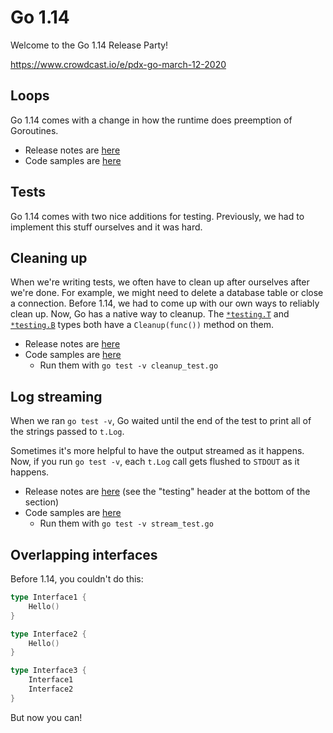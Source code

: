 # Go 1.14

Welcome to the Go 1.14 Release Party!

https://www.crowdcast.io/e/pdx-go-march-12-2020

## Loops

Go 1.14 comes with a change in how the runtime does preemption of Goroutines.

- Release notes are [here](https://golang.org/doc/go1.14#runtime)
- Code samples are [here](./01-loop_preemption.go)

## Tests
 
Go 1.14 comes with two nice additions for testing. Previously, we had to implement this stuff ourselves and it was hard.

## Cleaning up

When we're writing tests, we often have to clean up after ourselves after we're done. For example, we might need to delete a database table or close a connection. Before 1.14, we had to come up with our own ways to reliably clean up. Now, Go has a native way to cleanup. The [`*testing.T`](https://golang.org/pkg/testing/#T.Cleanup) and [`*testing.B`](https://golang.org/pkg/testing/#B.Cleanup) types both have a `Cleanup(func())` method on them.

- Release notes are [here](https://golang.org/doc/go1.14#testing)
- Code samples are [here](./tests/cleanup_test.go)
  - Run them with `go test -v cleanup_test.go`

## Log streaming

When we ran `go test -v`, Go waited until the end of the test to print all of the strings passed to `t.Log`. 

Sometimes it's more helpful to have the output streamed as it happens. Now, if you run `go test -v`, each `t.Log` call gets flushed to `STDOUT` as it happens.

- Release notes are [here](https://golang.org/doc/go1.14#go-command) (see the "testing" header at the bottom of the section)
- Code samples are [here](./tests/stream_test.go)
  - Run them with `go test -v stream_test.go`

## Overlapping interfaces

Before 1.14, you couldn't do this:

```go
type Interface1 {
    Hello()
}

type Interface2 {
    Hello()
}

type Interface3 {
    Interface1
    Interface2
}
```

But now you can!
